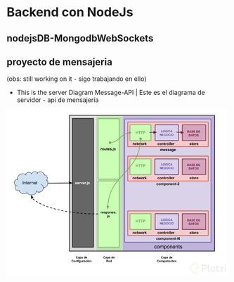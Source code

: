 # Backend con NodeJs
## nodejsDB-MongodbWebSockets
## proyecto de mensajeria 
(obs: still working on it -  sigo trabajando en ello)
-  This is the server Diagram Message-API  | Este es el diagrama de servidor - api de mensajería

![diagrama arquitectura de  la app.jpg](diagrama%20arquitectura%20de%20%20la%20app.jpg)